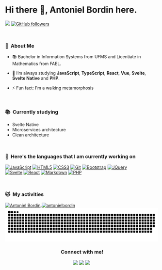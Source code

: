 <!--
**antonielbordin/antonielbordin** is a ✨ _special_ ✨ repository because its `README.md` (this file) appears on your GitHub profile.

Here are some ideas to get you started:

- 🔭 I’m currently working on ...
- 🌱 I’m currently learning ...
- 👯 I’m looking to collaborate on ...
- 🤔 I’m looking for help with ...
- 💬 Ask me about ...
- 📫 How to reach me: ...
- 😄 Pronouns: ...
- ⚡ Fun fact: ...
 🧭
-->
<div>
 
# Hi there 👋, Antoniel Bordin here. 
![](https://visitor-badge.glitch.me/badge?page_id=antonielbordin.antonielbordin)
[![GitHub followers](https://img.shields.io/github/followers/antonielbordin.svg?style=social&label=Follow)](https://github.com/antonielbordin?tab=followers)
 
 <br/>

</div>

<div>
  
  ### 🤵 &nbsp;About Me

  - 📚 Bachelor in Information Systems from UFMS and Licentiate in Mathematics from FAEL.   

  - 🌱  I’m always studying **JavaScript**, **TypeScript**, **React**, **Vue**, **Svelte**, **Svelte Native** and **PHP**.

   - ⚡ Fun fact: I'm a walking metamorphosis

  <br>
  
</div>

<div>

  ### 📚 &nbsp;Currently studying

  - Svelte Native
  - Microservices architecture
  - Clean architecture
  
  <br>
  
</div>

<div>
  
  ### 🧭 &nbsp;Here's the languages that I am currently working on
  
[![JavaScript](https://img.shields.io/badge/JavaScript-F7DF1E?style=for-the-badge&logo=javascript&logoColor=black)](https://github.com/antonielbordin) 
[![HTML5](https://img.shields.io/badge/HTML5-E34F26?style=for-the-badge&logo=html5&logoColor=white)](https://github.com/antonielbordin) 
[![CSS3](https://img.shields.io/badge/CSS3-1572B6?style=for-the-badge&logo=css3&logoColor=white)](https://github.com/antonielbordin) 
[![Git](https://img.shields.io/badge/git-F05033?style=for-the-badge&logo=git&logoColor=white)](https://github.com/antonielbordin) 
[![Bootstrap](https://img.shields.io/badge/bootstrap-563D7C?style=for-the-badge&logo=bootstrap&logoColor=white)](https://github.com/antonielbordin) 
[![JQuery](https://img.shields.io/badge/JQuery-blue?style=for-the-badge&logo=jquery&logoColor=white)](https://github.com/antonielbordin)  
[![Svelte](https://img.shields.io/badge/svelte%20-%23F05033?style=for-the-badge&logo=svelte&logoColor=white)](https://github.com/antonielbordin) 
[![React](https://img.shields.io/badge/React-20232A?style=for-the-badge&logo=react&logoColor=%2361DAFB)](https://github.com/antonielbordin) 
[![Markdown](https://img.shields.io/badge/Markdown-000000?style=for-the-badge&logo=markdown&logoColor=white)](https://github.com/antonielbordin) 
[![PHP](https://img.shields.io/badge/php-1572B6?style=for-the-badge&logo=php&logoColor=white&link=https://github.com/antonielbordin)](https://github.com/antonielbordin) 
  
  
   
 
  <br>
  
</div>


<div>

  ### 🐱 &nbsp;My activities
  <a href="https://github.com/antonielbordin">
    <img width=450 height=170 align="center" alt="Antoniel Bordin" src="https://github-readme-stats.vercel.app/api?username=antonielbordin&theme=react&show_icons=true&bg_color=0D1117&hide_border=true&count_private=true" />
  </a>
  
  <a href="https://github.com/antonielbordin">
    <img align="center" alt="antonielbordin" src="https://github-readme-stats.vercel.app/api/top-langs/?username=antonielbordin&theme=react&layout=compact&bg_color=0D1117&hide_border=true&count_private=true" />
  </a>
  
   <br>
</div>


<div align="center">
  <img src="https://github.com/antonielbordin/antonielbordin/blob/output/github-contribution-grid-snake.svg" alt="snake"></center>
</div>

<!-- https://github.com/Ayan-thecodeking/antonielbordin/blob/output/github-contribution-grid-snake.gif?raw=true -->


<div align="center">
  
  ### &nbsp;Connect with me!
    
  [<img src="https://img.shields.io/badge/linkedin-%230077B5.svg?&style=for-the-badge&logo=linkedin&logoColor=white" />](https://www.linkedin.com/in/antonielbordin/)     [<img src = "https://img.shields.io/badge/twitter-%2320A1F1.svg?&style=for-the-badge&logo=twitter&logoColor=white">](https://twitter.com/antonielbordin/)
  [<img src="https://img.shields.io/badge/BLOGS-%23292929.svg?&style=for-the-badge&logo=BLOGS&logoColor=white" />](https://antonielbordin.blog)   
   
  <br>
  
</div>

